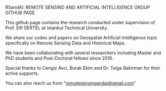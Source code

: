 RSandAI: REMOTE SENSIND AND ARTIFICIAL INTELLIGENCE GROUP GITHUB PAGE

This github page contains the research conducted under supervision of Prof. Elif SERTEL at Istanbul Technical University.

We share our codes and papers on Geospatial Artificial Intelligence topic specifically on Remote Sensing Data and Historical Maps.

We have been collaborating with several researchers including Master and PhD students and Post-Doctoral fellows since 2016. 

Special thanks to Cengiz Avci, Burak Ekim and Dr. Tolga Bakirman for their active supports.

You can also reach us from "remotesensingandai@gmail.com"
